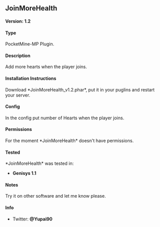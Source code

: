 <h2>JoinMoreHealth</h2>

<h4>Version: 1.2</h4>

<h4>Type</h4>
PocketMine-MP Plugin.

<h4>Description</h4>
Add more hearts when the player joins.

<h4>Installation Instructions</h4>
Download *JoinMoreHealth_v1.2.phar*, put it in your puglins and restart your server.

<h4>Config</h4>
In the config put number of Hearts when the player joins.

<h4>Permissions</h4>
For the moment *JoinMoreHealth* doesn't have permissions.

<h4>Tested</h4>
*JoinMoreHealth* was tested in:

* **Genisys 1.1**

<h4>Notes</h4>
Try it on other software and let me know please.

<h4>Info</h4>

* Twitter: **@Yupai90**
